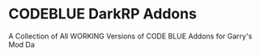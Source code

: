 # CODEBLUE DarkRP Addons
 A Collection of All WORKING Versions of CODE BLUE Addons for Garry's Mod Da
